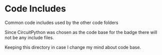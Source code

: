 # Code Includes

Common code includes used by the other code folders

Since CircuitPython was chosen as the code base for the badge there will not be any include files.

Keeping this directory in case I change my mind about code base.
